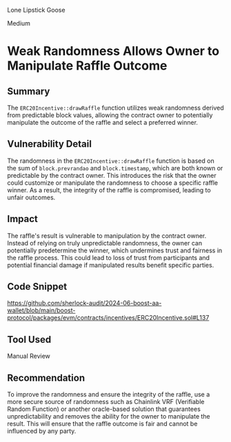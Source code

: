 Lone Lipstick Goose

Medium

# Weak Randomness Allows Owner to Manipulate Raffle Outcome


## Summary
The `ERC20Incentive::drawRaffle` function utilizes weak randomness derived from predictable block values, allowing the contract owner to potentially manipulate the outcome of the raffle and select a preferred winner.

## Vulnerability Detail
The randomness in the `ERC20Incentive::drawRaffle` function is based on the sum of `block.prevrandao` and `block.timestamp`, which are both known or predictable by the contract owner. This introduces the risk that the owner could customize or manipulate the randomness to choose a specific raffle winner. As a result, the integrity of the raffle is compromised, leading to unfair outcomes.

## Impact
The raffle's result is vulnerable to manipulation by the contract owner. Instead of relying on truly unpredictable randomness, the owner can potentially predetermine the winner, which undermines trust and fairness in the raffle process. This could lead to loss of trust from participants and potential financial damage if manipulated results benefit specific parties.

## Code Snippet

https://github.com/sherlock-audit/2024-06-boost-aa-wallet/blob/main/boost-protocol/packages/evm/contracts/incentives/ERC20Incentive.sol#L137

## Tool Used
Manual Review

## Recommendation
To improve the randomness and ensure the integrity of the raffle, use a more secure source of randomness such as Chainlink VRF (Verifiable Random Function) or another oracle-based solution that guarantees unpredictability and removes the ability for the owner to manipulate the result. This will ensure that the raffle outcome is fair and cannot be influenced by any party.